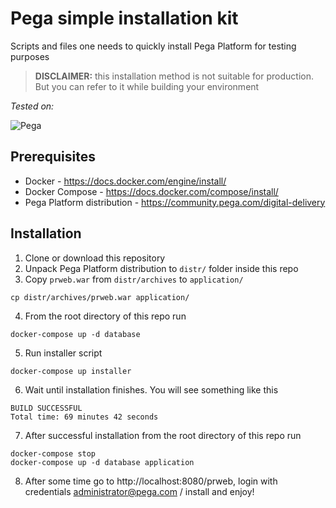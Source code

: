# Pega simple installation kit

Scripts and files one needs to quickly install Pega Platform for testing purposes

> **DISCLAIMER:** this installation method is not suitable for production. But you can refer to it while building your environment

_Tested on:_ 

![Pega](https://img.shields.io/badge/pega-8.5.1%20|%208.6.1%20|%208.6.2-433254)

## Prerequisites

- Docker - https://docs.docker.com/engine/install/
- Docker Compose - https://docs.docker.com/compose/install/
- Pega Platform distribution - https://community.pega.com/digital-delivery

## Installation

1. Clone or download this repository
2. Unpack Pega Platform distribution to `distr/` folder inside this repo
3. Copy `prweb.war` from `distr/archives` to `application/`

```shell
cp distr/archives/prweb.war application/
```

4. From the root directory of this repo run 

```shell
docker-compose up -d database
```

5. Run installer script

```shell
docker-compose up installer
```

6. Wait until installation finishes. You will see something like this

```shell
BUILD SUCCESSFUL
Total time: 69 minutes 42 seconds
```

7. After successful installation from the root directory of this repo run

```shell
docker-compose stop
docker-compose up -d database application
```

8. After some time go to http://localhost:8080/prweb, login with credentials administrator@pega.com / install and enjoy! 

